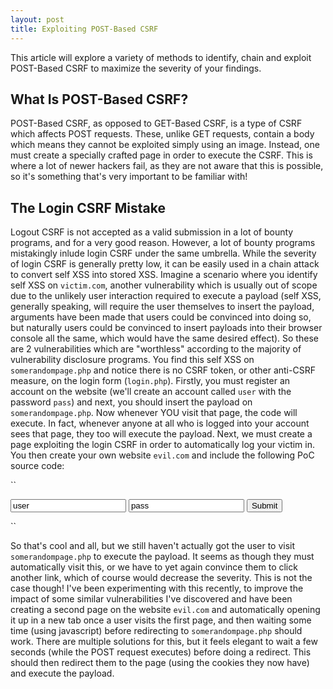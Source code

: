 ```yaml
---
layout: post
title: Exploiting POST-Based CSRF
---
```


This article will explore a variety of methods to identify, chain and exploit POST-Based CSRF to maximize the severity of your findings.

## What Is POST-Based CSRF?

POST-Based CSRF, as opposed to GET-Based CSRF, is a type of CSRF which affects POST requests. These, unlike GET requests, contain a body which means they cannot be exploited simply using an image. Instead, one must create a specially crafted page in order to execute the CSRF. This is where a lot of newer hackers fail, as they are not aware that this is possible, so it's something that's very important to be familiar with!

## The Login CSRF Mistake

Logout CSRF is not accepted as a valid submission in a lot of bounty programs, and for a very good reason. However, a lot of bounty programs mistakingly inlude login CSRF under the same umbrella. While the severity of login CSRF is generally pretty low, it can be easily used in a chain attack to convert self XSS into stored XSS. Imagine a scenario where you identify self XSS on `victim.com`, another vulnerability which is usually out of scope due to the unlikely user interaction required to execute a payload (self XSS, generally speaking, will require the user themselves to insert the payload, arguments have been made that users could be convinced into doing so, but naturally users could be convinced to insert payloads into their browser console all the same, which would have the same desired effect). So these are 2 vulnerabilities which are "worthless" according to the majority of vulnerability disclosure programs. You find this self XSS on `somerandompage.php` and notice there is no CSRF token, or other anti-CSRF measure, on the login form (`login.php`). Firstly, you must register an account on the website (we'll create an account called `user` with the password `pass`) and next, you should insert the payload on `somerandompage.php`. Now whenever YOU visit that page, the code will execute. In fact, whenever anyone at all who is logged into your account sees that page, they too will execute the payload. Next, we must create a page exploiting the login CSRF in order to automatically log your victim in. You then create your own website `evil.com` and include the following PoC source code:

``
<!-- This is a HTML comment -->

<!-- Create a form pointing to the login page using the POST protocol -->
<form action="https://victim.com/login.php" method="POST">
<!-- Automatically fill the username -->
<input name="username" value="user">
<!-- Automatially fill the password -->
<input name="password" value="pass">
<!-- Create a login button with ID btn -->
<input type="submit" id="btn">
<!- Close the form -->
</form>

<!-- Now we must automatically execute the form when a user visits our site, using javascript -->
<script>
//This is a javascript comment
//Simply click the button with ID btn
document.getElementById("btn").click();
//End of script
</script>
<!-- Whenever a user visits this page, they will automatically login to your account -->
``

So that's cool and all, but we still haven't actually got the user to visit `somerandompage.php` to execute the payload. It seems as though they must automatically visit this, or we have to yet again convince them to click another link, which of course would decrease the severity. This is not the case though! I've been experimenting with this recently, to improve the impact of some similar vulnerabilities I've discovered and have been creating a second page on the website `evil.com` and automatically opening it up in a new tab once a user visits the first page, and then waiting some time (using javascript) before redirecting to `somerandompage.php` should work. There are multiple solutions for this, but it feels elegant to wait a few seconds (while the POST request executes) before doing a redirect. This should then redirect them to the page (using the cookies they now have) and execute the payload.

